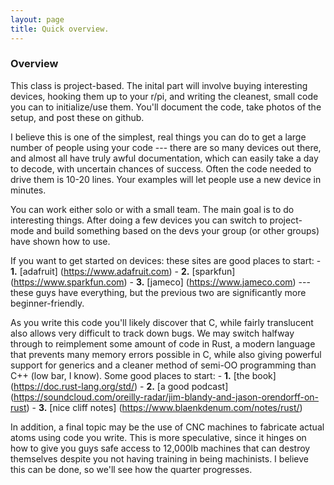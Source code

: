 ```yaml
---
layout: page
title: Quick overview.
---
```


### Overview

This class is project-based.  The inital part will involve buying 
interesting devices, hooking them up to your r/pi, and writing the
cleanest, small code you can to initialize/use them.  You'll document
the code, take photos of the setup, and post these on github. 

I believe this is one of the simplest, real things you can do to get a
large number of people using your code --- there are so many devices out
there, and almost all have truly awful documentation, which can easily
take a day to decode, with uncertain chances of success.  Often the code
needed to drive them is 10-20 lines.   Your examples will let people
use a new device in minutes.


You can work either solo or with a small team.  The main goal is to
do interesting things.   After doing a few devices you can switch to
project-mode and build something based on the devs your group (or other
groups) have shown how to use.

If you want to get started on devices: these sites are good places to 
start:
	- **1.**  [adafruit] (https://www.adafruit.com)
	- **2.**  [sparkfun] (https://www.sparkfun.com)
	- **3.**  [jameco] (https://www.jameco.com) --- these guys
	have everything, but the previous two are significantly more
	beginner-friendly.

As you write this code you'll likely discover that C, while fairly 
translucent also allows very difficult to track down bugs.  We may
switch halfway through to reimplement some amount of code in Rust,
a modern language that prevents many memory errors possible in C, 
while also giving powerful support for generics and a cleaner method of
semi-OO programming than C++ (low bar, I know).  Some good places to 
start:
	- **1.** [the book] (https://doc.rust-lang.org/std/)
	- **2.** [a good podcast] (https://soundcloud.com/oreilly-radar/jim-blandy-and-jason-orendorff-on-rust)
	- **3.** [nice cliff notes] (https://www.blaenkdenum.com/notes/rust/)

In addition, a final topic may be the use of CNC machines to fabricate
actual atoms using code you write.   This is more speculative, since it
hinges on how to give you guys safe access to 12,000lb machines that can
destroy themselves despite you not having training in being machinists.
I believe this can be done, so we'll see how the quarter progresses.

